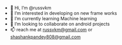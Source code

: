 - 👋 Hi, I’m @russvkm
- 👀 I’m interested in developing on new frame works
- 🌱 I’m currently learning Machine learning
- 💞️ I’m looking to collaborate on android projects
- 📫 reach me at russvkm@gmail.com or shashankpandey808@gmail.com

<!---
russvkm/russvkm is a ✨ special ✨ repository because its `README.md` (this file) appears on your GitHub profile.
You can click the Preview link to take a look at your changes.
--->

